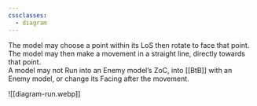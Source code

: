 ```yaml
---
cssclasses:
  - diagram
---
```

The model may choose a point within its LoS then rotate to face that point. The model may then make a movement in a straight line, directly towards that point.  
A model may not Run into an Enemy model’s ZoC, into [[BtB]] with an Enemy model, or change its Facing after the movement.  

![[diagram-run.webp]]